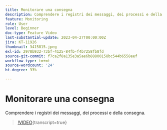 ```yaml
---
title: Monitorare una consegna
description: Comprendere i registri dei messaggi, dei processi e della consegna.
feature: Monitoring
role: User
level: Beginner
doc-type: Feature Video
last-substantial-update: 2023-04-27T00:00:00Z
jira: KT-11926
thumbnail: 3415815.jpeg
exl-id: 2978b932-73bf-4125-84fb-f4b7258fb8fd
source-git-commit: f7ca2f8a135e3a5ae6b88800158bc544b6558eef
workflow-type: tm+mt
source-wordcount: '24'
ht-degree: 33%

---
```


# Monitorare una consegna

Comprendere i registri dei messaggi, dei processi e della consegna.

>[!VIDEO](https://video.tv.adobe.com/v/3445042/?learn=on&captions=ita){transcript=true}
